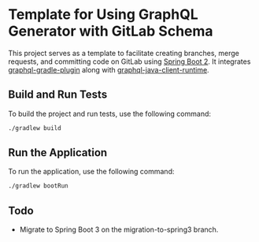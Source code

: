 # Template for Using GraphQL Generator with GitLab Schema

This project serves as a template to facilitate creating branches, merge requests, and committing code on GitLab using [Spring Boot 2](https://spring.io/projects/spring-boot). It integrates [graphql-gradle-plugin](https://github.com/graphql-java-generator/graphql-gradle-plugin-project) along with [graphql-java-client-runtime](https://github.com/graphql-java-generator/graphql-maven-plugin-project/tree/master_2.x/graphql-java-client-runtime).

## Build and Run Tests

To build the project and run tests, use the following command:

```sh
./gradlew build
```
## Run the Application

To run the application, use the following command:
```sh
./gradlew bootRun
```

## Todo
- Migrate to Spring Boot 3 on the migration-to-spring3 branch.

